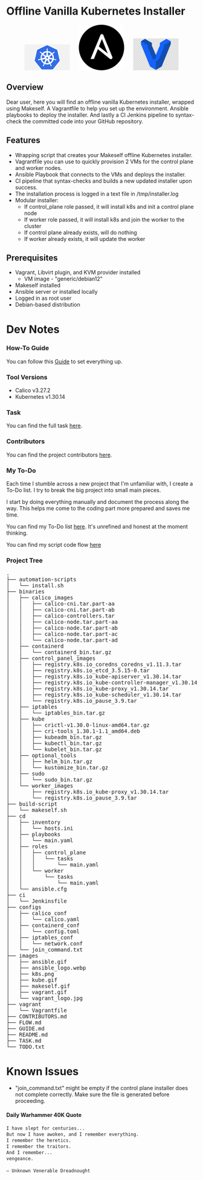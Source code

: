 # Offline Vanilla Kubernetes Installer

<div align="center">
  <img src="images/k8s.png" alt="Kubernetes" width="120" style="display:inline-block; margin-right: 20px;"/>
  <img src="images/ansible_logo.webp" alt="Ansible" width="120" style="display:inline-block; margin-right: 20px;"/>
  <img src="images/vagrant_logo.jpg" alt="Vagrant" width="120" style="display:inline-block;"/>
</div>


## Overview
Dear user, here you will find an offline vanilla Kubernetes installer, wrapped using Makeself.
A Vagrantfile to help you set up the environment.
Ansible playbooks to deploy the installer.
And lastly a CI Jenkins pipeline to syntax-check the committed code into your GitHub repository.


## Features
- Wrapping script that creates your Makeself offline Kubernetes installer.
- Vagrantfile you can use to quickly provision 2 VMs for the control plane and worker nodes.
- Ansible Playbook that connects to the VMs and deploys the installer.
- CI pipeline that syntax-checks and builds a new updated installer upon success.
- The installation process is logged in a text file in /tmp/installer.log
- Modular installer:
    - If control_plane role passed, it will install k8s and init a control plane node
    - If worker role passed, it will install k8s and join the worker to the cluster
    - If control plane already exists, will do nothing
    - If worker already exists, it will update the worker


## Prerequisites
- Vagrant, Libvirt plugin, and KVM provider installed
    - VM image - "generic/debian12" 
- Makeself installed
- Ansible server or installed locally
- Logged in as root user
- Debian-based distribution


# Dev Notes


### How-To Guide
You can follow this [Guide](GUIDE.md) to set everything up.


### Tool Versions
- Calico v3.27.2
- Kubernetes v1.30.14


### Task
You can find the full task [here](TASK.md).


### Contributors
You can find the project contributors [here](CONTRIBUTORS.md).


### My To-Do
Each time I stumble across a new project that I'm unfamiliar with, I create a To-Do list.
I try to break the big project into small main pieces.

I start by doing everything manually and document the process along the way.
This helps me come to the coding part more prepared and saves me time.

You can find my To-Do list [here](TODO.txt). It's unrefined and honest at the moment thinking.

You can find my script code flow [here](FLOW.md)


### Project Tree
<pre>
.
├── automation-scripts
│   └── install.sh
├── binaries
│   ├── calico_images
│   │   ├── calico-cni.tar.part-aa
│   │   ├── calico-cni.tar.part-ab
│   │   ├── calico-controllers.tar
│   │   ├── calico-node.tar.part-aa
│   │   ├── calico-node.tar.part-ab
│   │   ├── calico-node.tar.part-ac
│   │   └── calico-node.tar.part-ad
│   ├── containerd
│   │   └── containerd_bin.tar.gz
│   ├── control_panel_images
│   │   ├── registry.k8s.io_coredns_coredns_v1.11.3.tar
│   │   ├── registry.k8s.io_etcd_3.5.15-0.tar
│   │   ├── registry.k8s.io_kube-apiserver_v1.30.14.tar
│   │   ├── registry.k8s.io_kube-controller-manager_v1.30.14.tar
│   │   ├── registry.k8s.io_kube-proxy_v1.30.14.tar
│   │   ├── registry.k8s.io_kube-scheduler_v1.30.14.tar
│   │   └── registry.k8s.io_pause_3.9.tar
│   ├── iptables
│   │   └── iptables_bin.tar.gz
│   ├── kube
│   │   ├── crictl-v1.30.0-linux-amd64.tar.gz
│   │   ├── cri-tools_1.30.1-1.1_amd64.deb
│   │   ├── kubeadm_bin.tar.gz
│   │   ├── kubectl_bin.tar.gz
│   │   └── kubelet_bin.tar.gz
│   ├── optional_tools
│   │   ├── helm_bin.tar.gz
│   │   └── kustomize_bin.tar.gz
│   ├── sudo
│   │   └── sudo_bin.tar.gz
│   └── worker_images
│       ├── registry.k8s.io_kube-proxy_v1.30.14.tar
│       └── registry.k8s.io_pause_3.9.tar
├── build-script
│   └── makeself.sh
├── cd
│   ├── inventory
│   │   └── hosts.ini
│   ├── playbooks
│   │   └── main.yaml
│   ├── roles
│   │   ├── control_plane
│   │   │   └── tasks
│   │   │       └── main.yaml
│   │   └── worker
│   │       └── tasks
│   │           └── main.yaml
│   └── ansible.cfg
├── ci
│   └── Jenkinsfile
├── configs
│   ├── calico_conf
│   │   └── calico.yaml
│   ├── containerd_conf
│   │   └── config.toml
│   ├── iptables_conf
│   │   └── network.conf
│   └── join_command.txt
├── images
│   ├── ansible.gif
│   ├── ansible_logo.webp
│   ├── k8s.png
│   ├── kube.gif
│   ├── makeself.gif
│   ├── vagrant.gif
│   └── vagrant_logo.jpg
├── vagrant
│   └── Vagrantfile
├── CONTRIBUTORS.md
├── FLOW.md
├── GUIDE.md
├── README.md
├── TASK.md
└── TODO.txt
</pre>


# Known Issues
- "join_command.txt" might be empty if the control plane installer does not complete correctly. Make sure the file is generated before proceeding.


#### Daily Warhammer 40K Quote
```
I have slept for centuries...
But now I have awoken, and I remember everything.
I remember the heretics.
I remember the traitors.
And I remember...
vengeance.

— Unknown Venerable Dreadnought
```


